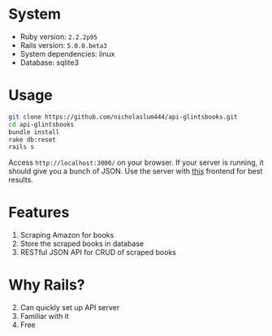 # System
* Ruby version: `2.2.2p95`
* Rails version: `5.0.0.beta3`
* System dependencies: linux
* Database: sqlite3

# Usage
```bash
git clone https://github.com/nicholaslum444/api-glintsbooks.git
cd api-glintsbooks
bundle install
rake db:reset
rails s
```
Access `http://localhost:3000/` on your browser. If your server is running, it should give you a bunch of JSON.
Use the server with [this](https://github.com/nicholaslum444/glintsbooks) frontend for best results.

# Features
1. Scraping Amazon for books
2. Store the scraped books in database
2. RESTful JSON API for CRUD of scraped books

# Why Rails?
2. Can quickly set up API server
1. Familiar with it
3. Free
